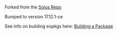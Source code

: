 Forked from the [Solus Repo](https://dev.solus-project.com/source/docker.git)

Bumped to version 17.12.1-ce

See info on building eopkgs here: [Building a Package](https://solus-project.com/articles/packaging/building-a-package/en/)
